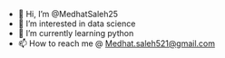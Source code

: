 - 👋 Hi, I’m @MedhatSaleh25
- 👀 I’m interested in data science
- 🌱 I’m currently learning python
- 📫 How to reach me @ Medhat.saleh521@gmail.com

<!---
MedhatSaleh25/MedhatSaleh25 is a ✨ special ✨ repository because its `README.md` (this file) appears on your GitHub profile.
You can click the Preview link to take a look at your changes.
--->
